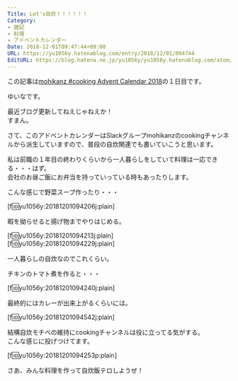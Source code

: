 ```yaml
---
Title: Let's自炊！！！！！！
Category:
- 雑記
- 料理
- アドベントカレンダー
Date: 2018-12-01T09:47:44+09:00
URL: https://yu1056y.hatenablog.com/entry/2018/12/01/094744
EditURL: https://blog.hatena.ne.jp/yu1056y/yu1056y.hatenablog.com/atom/entry/10257846132678330809
---
```


この記事は[mohikanz #cooking Advent Calendar 2018](https://adventar.org/calendars/3044)の１日目です。

ゆいなです。

最近ブログ更新してねえじゃねえか！  
すまん。

さて、このアドベントカレンダーはSlackグループmohikanzのcookingチャンネルから派生していますので、普段の自炊関連でも書いていこうと思います。

私は前職の１年目の終わりくらいから一人暮らしをしていて料理は一応できる・・・はず。  
会社のお昼ご飯にお弁当を持っていっている時もあったりします。

こんな感じで野菜スープ作ったり・・・

[f:id:yu1056y:20181201094206j:plain]

暇を拗らせると揚げ物までやりはじめる。

[f:id:yu1056y:20181201094213j:plain]  
[f:id:yu1056y:20181201094229j:plain]

一人暮らしの自炊なのでこれくらい。

チキンのトマト煮を作ると・・・

[f:id:yu1056y:20181201094240j:plain]

最終的にはカレーが出来上がるくらいには。

[f:id:yu1056y:20181201094542j:plain]

結構自炊モチベの維持にcookingチャンネルは役に立ってる気がする。  
こんな感じに投げつけてます。

[f:id:yu1056y:20181201094253p:plain]

さあ、みんな料理を作って自炊飯テロしようぜ！


